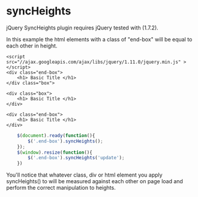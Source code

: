 syncHeights
===========

jQuery SyncHeights plugin requires jQuery tested with (1.7.2).

In this example the html elements with a class of "end-box" will be equal to each other in height.

```
<script src="//ajax.googleapis.com/ajax/libs/jquery/1.11.0/jquery.min.js" ></script>
<div class="end-box">
	<h1> Basic Title </h1>
</div class="box">

<div class="box">
	<h1> Basic Title </h1>
</div>

<div class="end-box">
	<h1> Basic Title </h1>
</div>
```

```javascript
	$(document).ready(function(){	
		$('.end-box').syncHeights();		
	});
	$(window).resize(function(){
		$('.end-box').syncHeights('update');
	})
```



You'll notice that whatever class, div or html element you apply syncHeights() to will be measured against each other on page load and perform the correct manipulation to heights.

